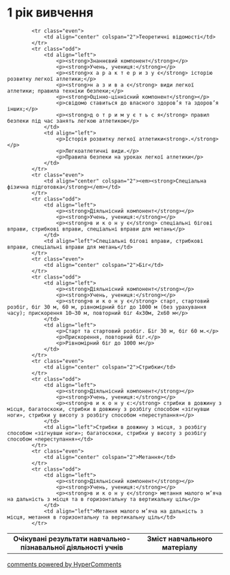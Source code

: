 <div id="hypercomments_widget" class="js-hypercomments-widget invisible"></div>

1 рік вивчення
=============================

<table>
  <body>
    <tr>
<td align="center" width="60%"><strong>Очікувані результати навчально-пізнавальної діяльності учнів</strong></td>
<td align="center" width="40%"><strong>Зміст навчального матеріалу</strong></td>
    </tr>

            <tr class="even">
                <td align="center" colspan="2">Теоретичні відомості</td>
            </tr>
            <tr class="odd">
                <td align="left">
                    <p><strong>Знаннєвий компонент</strong></p>
                    <p><strong>Учень, учениця:</strong></p>
                    <p><strong>х а р а к т е р и з у є</strong> історію розвитку легкої атлетики;</p>
                    <p><strong>н а з и в а є</strong> види легкої атлетики; правила техніки безпеки;</p>
                    <p><strong>Оцінно-ціннісний компонент</strong></p>
                    <p>свідомо ставиться до власного здоров’я та здоров’я інших;</p>
                    <p><strong>д о т р и м у є т ь с я</strong> правил безпеки під час занять легкою атлетикою</p>
                </td>
                <td align="left">
                    <p>Історія розвитку легкої атлетики<strong>.</strong></p>
                    <p>Легкоатлетичні види.</p>
                    <p>Правила безпеки на уроках легкої атлетики</p>
                </td>
            </tr>
            <tr class="even">
                <td align="center" colspan="2"><em><strong>Спеціальна фізична підготовка</strong></em></td>
            </tr>
            <tr class="odd">
                <td align="left">
                    <p><strong>Діяльнісний компонент</strong></p>
                    <p><strong>Учень, учениця:</strong></p>
                    <p><strong>в и к о н у є</strong> спеціальні бігові вправи, стрибкові вправи, спеціальні вправи для метань</p>
                </td>
                <td align="left">Спеціальні бігові вправи, стрибкові вправи, спеціальні вправи для метань</td>
            </tr>
            <tr class="even">
                <td align="center" colspan="2">Біг</td>
            </tr>
            <tr class="odd">
                <td align="left">
                    <p><strong>Діяльнісний компонент</strong></p>
                    <p><strong>Учень, учениця:</strong></p>
                    <p><strong>в и к о н у є</strong> старт, стартовий розбіг, біг 30 м, 60 м, рівномірний біг до 1000 м (без урахування часу); прискорення 10–30 м, повторний біг 4x30м, 2x60 м</p>
                </td>
                <td align="left">
                    <p>Старт та стартовий розбіг. Біг 30 м, біг 60 м.</p>
                    <p>Прискорення, повторний біг.</p>
                    <p>Рівномірний біг до 1000 м</p>
                </td>
            </tr>
            <tr class="even">
                <td align="center" colspan="2">Стрибки</td>
            </tr>
            <tr class="odd">
                <td align="left">
                    <p><strong>Діяльнісний компонент</strong></p>
                    <p><strong>Учень, учениця:</strong></p>
                    <p><strong>в и к о н у є:</strong> стрибки в довжину з місця, багатоскоки, стрибки в довжину з розбігу способом «зігнувши ноги», стрибки у висоту з розбігу способом «переступання»</p>
                </td>
                <td align="left">Стрибки в довжину з місця, з розбігу способом «зігнувши ноги»; багатоскоки, стрибки у висоту з розбігу способом «переступання»</td>
            </tr>
            <tr class="even">
                <td align="center" colspan="2">Метання</td>
            </tr>
            <tr class="odd">
                <td align="left">
                    <p><strong>Діяльнісний компонент</strong></p>
                    <p><strong>Учень, учениця:</strong></p>
                    <p><strong>в и к о н у є</strong> метання малого м’яча на дальність з місця та в горизонтальну та вертикальну ціль</p>
                </td>
                <td align="left">Метання малого м’яча на дальність з місця, метання в горизонтальну та вертикальну ціль</td>
            </tr>
  </body>
</table>

<div class="js-hypercomments-container">
    <a href="http://hypercomments.com" class="hc-link" title="comments widget">comments powered by HyperComments</a>
</div>